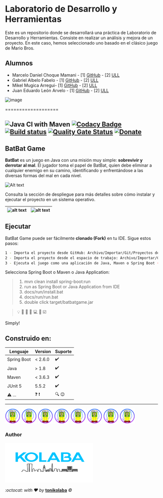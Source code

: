 # Laboratorio de Desarrollo y Herramientas

Este es un repositorio donde se desarrollará una práctica de Laboratorio de Desarrollo y Herramientas. Consiste en realizar un análisis y mejora de un proyecto. En este caso, hemos seleccionado uno basado en el clásico juego de Mario Bros.

## Alumnos
- Marcelo Daniel Choque Mamani - [1] [GitHub](https://github.com/alu0101074986) - [2] [ULL](https://campusingenieriaytecnologia2425.ull.es/user/profile.php?id=24250900868)
- Gabriel Albelo Fabelo - [1] [GitHub](https://github.com/Galbelof) -  [2] [ULL](https://campusingenieriaytecnologia2425.ull.es/user/view.php?id=24250901504&course=2425090108)
- Mikel Mugica Arregui- [1] [GitHub](https://github.com/mikelmujika16) - [2] [ULL](https://campusingenieriaytecnologia2425.ull.es/user/view.php?id=24250902287&course=2425090108)
- Juan Eduardo León Arvelo - [1] [GitHub](https://github.com/EduardoLeonArv) - [2] [ULL](https://campusingenieriaytecnologia2425.ull.es/user/view.php?id=24250900314&course=2425090108)


![image](https://github.com/user-attachments/assets/bddc49c9-e13a-4408-9a91-e02e67fe24e2)

===================

![Java CI with Maven](https://github.com/tonikolaba/BatBat-Game/workflows/Java%20CI%20with%20Maven/badge.svg?branch=master)
[![Codacy Badge](https://app.codacy.com/project/badge/Grade/629a20e6443d40018cf4a511eecc981f)](https://www.codacy.com/gh/tonikolaba/BatBat-Game/dashboard?utm_source=github.com&amp;utm_medium=referral&amp;utm_content=tonikolaba/BatBat-Game&amp;utm_campaign=Badge_Grade)
[![Build status](https://ci.appveyor.com/api/projects/status/ymeg6gqistui6ttc?svg=true)](https://ci.appveyor.com/project/tonikolaba/batbat-game)
[![Quality Gate Status](https://sonarcloud.io/api/project_badges/measure?project=al.artofsoul.batbatgame%3ABatBat-Game&metric=alert_status)](https://sonarcloud.io/dashboard?id=al.artofsoul.batbatgame%3ABatBat-Game)
[![Donate](https://img.shields.io/badge/Donate-PayPal-green.svg)](https://www.paypal.com/cgi-bin/webscr?cmd=_s-xclick&hosted_button_id=RHVZBCA4W9XD6&source=url)
----------


## BatBat Game

**BatBat** es un juego en Java con una misión muy simple: **sobrevivir y derrotar al mal**. El jugador toma el papel de BatBat, quien debe eliminar a cualquier enemigo en su camino, identificando y enfrentándose a las diversas formas del mal en cada nivel.


![Alt text](https://github.com/tonikolaba/BatBat-Game/blob/master/about/bg-update.gif)

Consulta la sección de despliegue para más detalles sobre cómo instalar y ejecutar el proyecto en un sistema operativo.

![alt text](https://github.com/tonikolaba/BatBat-Game/blob/master/about/1.gif) | ![alt text](https://github.com/tonikolaba/BatBat-Game/blob/master/about/6.gif)
------------ | -------------




## Ejecutar

BatBat Game puede ser fácilmente **clonado (Fork)** en tu IDE. Sigue estos pasos:

```bash
1 - Importa el proyecto desde GitHub: Archivo/Importar/Git/Proyectos desde Git
2 - Importa el proyecto desde el espacio de trabajo: Archivo/Importar/General/Proyectos existentes en el espacio de trabajo (busca dónde GitHub descargó el proyecto).
3 - Ejecuta el juego como una aplicación de Java, Maven o Spring Boot (ambiente JDK, no JRE).

```
Selecciona Spring Boot o Maven o Java Application:

> 1. mvn clean install spring-boot:run
> 2. run as Spring Boot or Java Application from IDE
> 3. docs/run/install.bat
> 4. docs/run/run.bat
> 5. double click target/batbatgame.jar

> :bulb: :sparkler: :pencil: :book: :computer: :battery: :ballot_box_with_check:

Simply!
 
## Construido en:

| Lenguaje | Version | Suporte  | 
| ------ | ------  | ------ 
| Spring Boot | < 2.6.0 | :heavy_check_mark: 
| Java |  > 1.8 | :heavy_check_mark: 
| Maven | < 3.6.3 | :heavy_check_mark: 
| JUnit 5 |  5.5.2 | :heavy_check_mark: 
| :warning: ... | :question: :exclamation: | :mag: :wink: |

----------------------
[![Goriar](https://github.com/tonikolaba/download/blob/master/info/BeBatBat.png)](https://github.com/Goriar)
[![Fahaba](https://github.com/tonikolaba/download/blob/master/info/BeBatBat.png)](https://github.com/Fahaba)
[![Hedgedoge21490](https://github.com/tonikolaba/download/blob/master/info/BeBatBat.png)](https://github.com/Hedgedoge21490)
[![OSUCS362](https://github.com/tonikolaba/download/blob/master/info/BeBatBat.png)](https://github.com/OSUCS362)
[![Han Jiang](https://github.com/tonikolaba/download/blob/master/info/BeBatBat.png)](https://github.com/HanJiang915/)
[![vellanka](https://github.com/tonikolaba/download/blob/master/info/BeBatBat.png)](https://github.com/vellanka)
[![baixi-cs](https://github.com/tonikolaba/download/blob/master/info/BeBatBat.png)](https://github.com/baixi-cs)
[![Joelle Perez](https://github.com/tonikolaba/download/blob/master/info/BeBatBat.png)](https://github.com/JLionPerez)

### Author  
![Alt text](https://github.com/tonikolaba/download/blob/master/info/artofsoullogoNewVOG.png)

*:octocat: with :heart: by* **[tonikolaba](https://github.com/tonikolaba)** *:copyright:*
